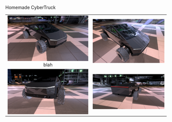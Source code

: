 Homemade CyberTruck


| | |
|:-------------------------:|:-------------------------:|
|<img width="1604" alt="cybertruck scene 1" src="https://github.com/SeymurD/homemade-cybertruck/blob/master/media/scenic_cybertruck_1.png">  blah |  <img width="1604" alt="screen shot 2017-08-07 at 12 18 15 pm" src="https://github.com/SeymurD/homemade-cybertruck/blob/master/media/scenic_cybertruck_2.png">|
|<img width="1604" alt="screen shot 2017-08-07 at 12 18 15 pm" src="https://github.com/SeymurD/homemade-cybertruck/blob/master/media/scenic_cybertruck_3.png">  |  <img width="1604" alt="screen shot 2017-08-07 at 12 18 15 pm" src="https://github.com/SeymurD/homemade-cybertruck/blob/master/media/scenic_cybertruck_4.png">|
